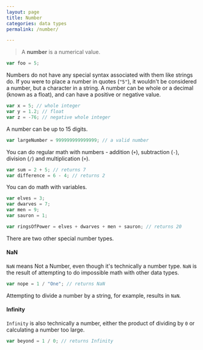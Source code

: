 ```yaml
---
layout: page
title: Number
categories: data types
permalink: /number/

---
```


> A **number** is a numerical value.

```js
var foo = 5;
```

Numbers do not have any special syntax associated with them like strings do. If you were to place a number in quotes (`"5"`), it wouldn't be considered a number, but a character in a string. A number can be whole or a decimal (known as a float), and can have a positive or negative value.

```js
var x = 5; // whole integer
var y = 1.2; // float
var z = -76; // negative whole integer
```

A number can be up to 15 digits.

```js
var largeNumber = 999999999999999; // a valid number
```

You can do regular math with numbers - addition (`+`), subtraction (`-`), division (`/`) and multiplication (`+`).

```js
var sum = 2 + 5; // returns 7
var difference = 6 - 4; // returns 2
```

You can do math with variables.

```js
var elves = 3;
var dwarves = 7;
var men = 9;
var sauron = 1;

var ringsOfPower = elves + dwarves + men + sauron; // returns 20
```

There are two other special number types.

#### NaN

`NaN` means Not a Number, even though it's technically a number type. `NaN` is the result of attempting to do impossible math with other data types.

```js
var nope = 1 / "One"; // returns NaN
```

Attempting to divide a number by a string, for example, results in `NaN`.

#### Infinity

`Infinity` is also technically a number, either the product of dividing by `0` or calculating a number too large.

```js
var beyond = 1 / 0; // returns Infinity
```
